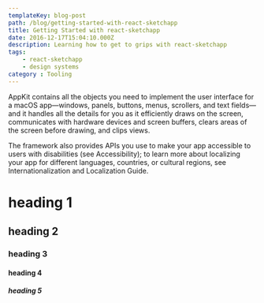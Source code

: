 ```yaml
---
templateKey: blog-post
path: /blog/getting-started-with-react-sketchapp
title: Getting Started with react-sketchapp
date: 2016-12-17T15:04:10.000Z
description: Learning how to get to grips with react-sketchapp
tags: 
    - react-sketchapp
    - design systems
category : Tooling
---
```

AppKit contains all the objects you need to implement the user interface for a macOS app—windows, panels, buttons, menus, scrollers, and text fields—and it handles all the details for you as it efficiently draws on the screen, communicates with hardware devices and screen buffers, clears areas of the screen before drawing, and clips views.

The framework also provides APIs you use to make your app accessible to users with disabilities (see Accessibility); to learn more about localizing your app for different languages, countries, or cultural regions, see Internationalization and Localization Guide.

# heading 1

## heading 2

### heading 3

#### heading 4

##### heading 5